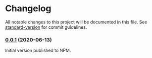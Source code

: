 # Changelog

All notable changes to this project will be documented in this file. See [standard-version](https://github.com/conventional-changelog/standard-version) for commit guidelines.

### [0.0.1](https://github.com/hanshuebner/xslt3-loader/compare/v0.0.2...v0.0.1) (2020-06-13)

Initial version published to NPM.
